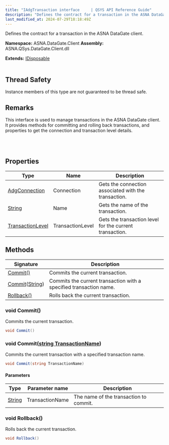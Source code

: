 ```yaml
---
title: "IAdgTransaction interface     | QSYS API Reference Guide"
description: "Defines the contract for a transaction in the ASNA DataGate client. "
last_modified_at: 2024-07-29T18:18:49Z
---
```


Defines the contract for a transaction in the ASNA DataGate client.

**Namespace:** ASNA.DataGate.Client
**Assembly:** ASNA.QSys.DataGate.Client.dll

**Extends:** [IDisposable](https://learn.microsoft.com/en-us/dotnet/api/system.idisposable?view=net-8.0)
<br>
<br>
## Thread Safety

Instance members of this type are not guaranteed to be thread safe.


## Remarks
This interface is used to manage transactions in the ASNA DataGate client. 
It provides methods for committing and rolling back transactions, 
and properties to get the connection and transaction level details.

<br>
<br>

## Properties

| Type | Name | Description
| --- | --- | --- 
| [AdgConnection](/reference/datagate/datagate-client/adg-connection.html) | Connection | Gets the connection associated with the transaction. |
| [String](https://learn.microsoft.com/en-us/dotnet/api/system.string?view=net-8.0) | Name | Gets the name of the transaction. |
| [TransactionLevel](/reference/datagate/datagate-common/transaction-level.html) | TransactionLevel | Gets the transaction level for the current transaction. |

## Methods

| Signature | Description |
| --- | --- |
| [Commit()](#void-commit) | Commits the current transaction.
| [Commit](#void-commitstring-transactionname)([String](https://docs.microsoft.com/en-us/dotnet/api/system.string)) | Commits the current transaction with a specified transaction name.
| [Rollback()](#void-rollback) | Rolls back the current transaction.

### void Commit()

Commits the current transaction.

```cs
void Commit()
```

### void Commit([string TransactionName](https://learn.microsoft.com/en-us/dotnet/api/system.string?view=net-8.0))

Commits the current transaction with a specified transaction name.

```cs
void Commit(string TransactionName)
```

#### Parameters

| Type | Parameter name | Description
| --- | --- | ---
| [String](https://docs.microsoft.com/en-us/dotnet/api/system.string) | TransactionName | The name of the transaction to commit.

### void Rollback()

Rolls back the current transaction.

```cs
void Rollback()
```
